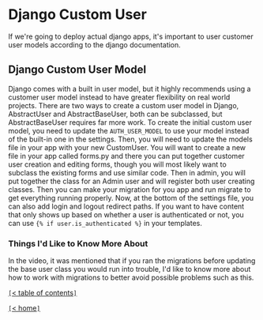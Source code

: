 # Django Custom User

If we're going to deploy actual django apps, it's important to user customer user models according to the django documentation.

<!-- https://learndjango.com/tutorials/django-custom-user-model -->
## Django Custom User Model

Django comes with a built in user model, but it highly recommends using a customer user model instead to have greater flexibility on real world projects. There are two ways to create a custom user model in Django, AbstractUser and AbstractBaseUser, both can be subclassed, but AbstractBaseUser requires far more work. To create the initial custom user model, you need to update the `AUTH_USER_MODEL` to use your model instead of the built-in one in the settings. Then, you will need to update the models file in your app with your new CustomUser. You will want to create a new file in your app called forms.py and there you can put together customer user creation and editing forms, though you will most likely want to subclass the existing forms and use similar code. Then in admin, you will put together the class for an Admin user and will register both user creating classes. Then you can make your migration for you app and run migrate to get everything running properly. Now, at the bottom of the settings file, you can also add login and logout redirect paths. If you want to have content that only shows up based on whether a user is authenticated or not, you can use `{% if user.is_authenticated %}` in your templates.

### Things I'd Like to Know More About

In the video, it was mentioned that if you ran the migrations before updating the base user class you would run into trouble, I'd like to know more about how to work with migrations to better avoid possible problems such as this.

[`[`< table of contents`]`](code401.md)

[`[`< home`]`](README.md)
